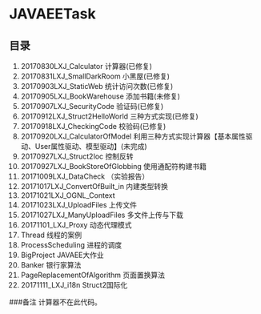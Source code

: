 # JAVAEETask

## 目录
1. 20170830LXJ_Calculator 计算器(已修复)
2. 20170831LXJ_SmallDarkRoom 小黑屋(已修复)
3. 20170903LXJ_StaticWeb 统计访问次数(已修复)
4. 20170905LXJ_BookWarehouse 添加书籍(未修复)
5. 20170907LXJ_SecurityCode 验证码(已修复)
6. 20170912LXJ_Struct2HelloWorld 三种方式实现(已修复)
7. 20170918LXJ_CheckingCode 校验码(已修复)
8. 20170920LXJ_CalculatorOfModel 利用三种方式实现计算器【基本属性驱动、User属性驱动、模型驱动】(未完成)
9. 20170927LXJ_Struct2Ioc 控制反转 
10. 20170927LXJ_BookStoreOfGlobbing 使用通配符构建书籍 
11. 20171009LXJ_DataCheck （实验报告）
12. 20171017LXJ_ConvertOfBuilt_in 内建类型转换
13. 20171021LXJ_OGNL_Context 
14. 20171023LXJ_UploadFiles 上传文件
15. 20171027LXJ_ManyUploadFiles 多文件上传与下载
16. 20171101_LXJ_Proxy 动态代理模式
17. Thread 线程的案例
18. ProcessScheduling 进程的调度
19. BigProject JAVAEE大作业
20. Banker 银行家算法
21. PageReplacementOfAlgorithm 页面置换算法
22. 20171111_LXJ_i18n Struct2国际化


###备注
计算器不在此代码。
